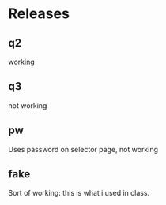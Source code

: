 # Releases

## q2
working

## q3
not working

## pw
Uses password on selector page, not working

## fake
Sort of working: this is what i used in class.